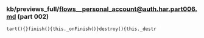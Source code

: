 ### kb/previews_full/flows__personal_account@auth.har.part006.md (part 002)

```md
tart(){}finish(){this._onFinish()}destroy(){this._destr
```

```
